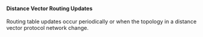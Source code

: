 #### Distance Vector Routing Updates
Routing table updates occur periodically or when the topology in a distance vector protocol network change.

